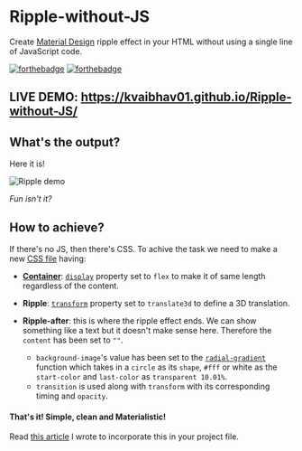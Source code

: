 # Ripple-without-JS
Create [Material Design](https://material.io/) ripple effect in your HTML without using a single line of JavaScript code.

[![forthebadge](https://forthebadge.com/images/badges/validated-html5.svg)](https://forthebadge.com) [![forthebadge](https://forthebadge.com/images/badges/uses-css.svg)](https://forthebadge.com)

## LIVE DEMO: https://kvaibhav01.github.io/Ripple-without-JS/

## What's the output?
Here it is!

![Ripple demo](https://github.com/Kvaibhav01/Ripple-without-JS/blob/master/rippleWithoutJSGIF.gif)

_Fun isn't it?_

## How to achieve?
If there's no JS, then there's CSS. To achive the task we need to make a new [CSS file](https://github.com/Kvaibhav01/Ripple-without-JS/blob/master/style.css) having:

- **[Container](https://www.w3schools.com/w3css/w3css_containers.asp)**: [`display`](https://www.w3schools.com/cssref/pr_class_display.asp) property set to `flex` to make it of same length regardless of the content.
  
- **Ripple**: [`transform`](https://www.w3schools.com/cssref/css3_pr_transform.asp) property set to `translate3d` to define a 3D translation.

- **Ripple-after**: this is where the ripple effect ends. We can show something like a text but it doesn't make sense here. Therefore the `content` has been set to `""`.
  - `background-image`'s value has been set to the [`radial-gradient`](https://www.w3schools.com/cssref/func_radial-gradient.asp) function which takes in a `circle` as its `shape`, `#fff` or white as the `start-color` and `last-color` as `transparent 10.01%`.
  - `transition` is used along with `transform` with its corresponding timing and `opacity`.
  
#### That's it! Simple, clean and Materialistic!  
  
Read [this article](https://codeburst.io/create-a-material-design-ripple-effect-without-js-9d3cbee25b3e) I wrote to incorporate this in your project file.

